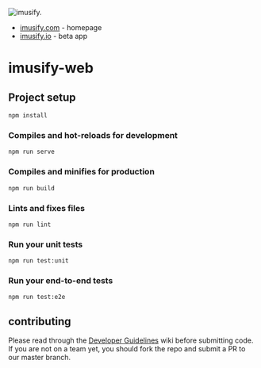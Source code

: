 
![imusify.](https://github.com/imusify/imusify-web/raw/master/public/apple-touch-icon.png "imusify.")
    

- [imusify.com](http://imusify.com) - homepage
- [imusify.io](https://imusify.io/) - beta app


# imusify-web

## Project setup
```
npm install
```

### Compiles and hot-reloads for development
```
npm run serve
```

### Compiles and minifies for production
```
npm run build
```

### Lints and fixes files
```
npm run lint
```

### Run your unit tests
```
npm run test:unit
```

### Run your end-to-end tests
```
npm run test:e2e
```

## contributing

Please read through the [Developer Guidelines](https://github.com/imusify/imusify-web/wiki/Development-guidelines) wiki before submitting code.
If you are not on a team yet, you should fork the repo and submit a PR to our master branch.

